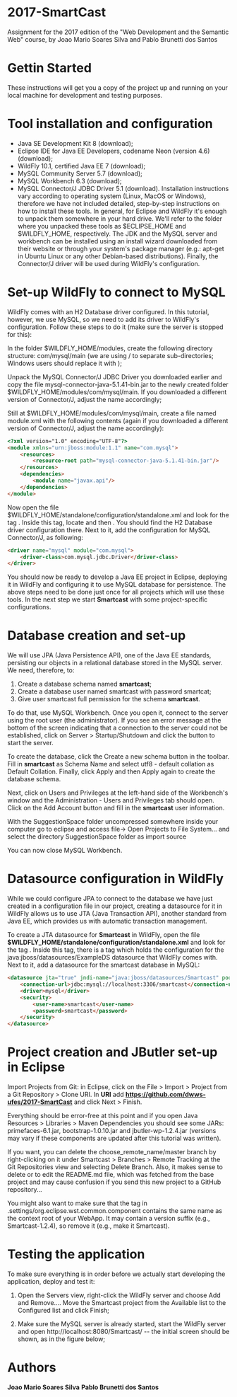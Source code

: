 # 2017-SmartCast
Assignment for the 2017 edition of the "Web Development and the Semantic Web" course, by Joao Mario Soares Silva and Pablo Brunetti dos Santos

# Gettin Started
These instructions will get you a copy of the project up and running on your local machine for development and testing purposes.

# Tool installation and configuration
- Java SE Development Kit 8 (download);
- Eclipse IDE for Java EE Developers, codename Neon (version 4.6) (download);
- WildFly 10.1, certified Java EE 7 (download);
- MySQL Community Server 5.7 (download);
- MySQL Workbench 6.3 (download);
- MySQL Connector/J JDBC Driver 5.1 (download).
Installation instructions vary according to operating system (Linux, MacOS or Windows), therefore we have not included detailed, step-by-step instructions on how to install these tools. In general, for Eclipse and WildFly it's enough to unpack them somewhere in your hard drive. We'll refer to the folder where you unpacked these tools as $ECLIPSE_HOME and $WILDFLY_HOME, respectively. The JDK and the MySQL server and workbench can be installed using an install wizard downloaded from their website or through your system's package manager (e.g.: apt-get in Ubuntu Linux or any other Debian-based distributions). Finally, the Connector/J driver will be used during WildFly's configuration.

# Set-up WildFly to connect to MySQL

WildFly comes with an H2 Database driver configured. In this tutorial, however, we use MySQL, so we need to add its driver to WildFly's configuration. Follow these steps to do it (make sure the server is stopped for this):

In the folder $WILDFLY_HOME/modules, create the following directory structure: com/mysql/main (we are using / to separate sub-directories; Windows users should replace it with \);

Unpack the MySQL Connector/J JDBC Driver you downloaded earlier and copy the file mysql-connector-java-5.1.41-bin.jar to the newly created folder $WILDFLY_HOME/modules/com/mysql/main. If you downloaded a different version of Connector/J, adjust the name accordingly;

Still at $WILDFLY_HOME/modules/com/mysql/main, create a file named module.xml with the following contents (again if you downloaded a different version of Connector/J, adjust the name accordingly):

```html
<?xml version="1.0" encoding="UTF-8"?>
<module xmlns="urn:jboss:module:1.1" name="com.mysql">
	<resources>
		<resource-root path="mysql-connector-java-5.1.41-bin.jar"/>
	</resources>
	<dependencies>
		<module name="javax.api"/>
	</dependencies>
</module>
```

Now open the file $WILDFLY_HOME/standalone/configuration/standalone.xml and look for the tag <subsystem xmlns="urn:jboss:domain:datasources:4.0">. Inside this tag, locate <datasources> and then <drivers>. You should find the H2 Database driver configuration there. Next to it, add the configuration for MySQL Connector/J, as following:

```html
<driver name="mysql" module="com.mysql">
	<driver-class>com.mysql.jdbc.Driver</driver-class>
</driver>
```
You should now be ready to develop a Java EE project in Eclipse, deploying it in WildFly and configuring it to use MySQL database for persistence. The above steps need to be done just once for all projects which will use these tools. In the next step we start **Smartcast** with some project-specific configurations.


# Database creation and set-up
We will use JPA (Java Persistence API), one of the Java EE standards, persisting our objects in a relational database stored in the MySQL server. We need, therefore, to:

1. Create a database schema named **smartcast**;
2. Create a database user named smartcast with password smartcat;
3. Give user smartcast full permission for the schema **smartcast**.

To do that, use MySQL Workbench. Once you open it, connect to the server using the root user (the administrator). If you see an error message at the bottom of the screen indicating that a connection to the server could not be established, click on Server > Startup/Shutdown and click the button to start the server.

To create the database, click the Create a new schema button in the toolbar. Fill in **smartcast** as Schema Name and select utf8 - default collation as Default Collation. Finally, click Apply and then Apply again to create the database schema.

Next, click on Users and Privileges at the left-hand side of the Workbench's window and the Administration - Users and Privileges tab should open. Click on the Add Account button and fill in the **smartcast** user information.

With the SuggestionSpace folder uncompressed somewhere inside your computer go to eclipse and access file-> Open Projects to File System... and select the directory SuggestionSpace folder as import source

You can now close MySQL Workbench.

# Datasource configuration in WildFly



While we could configure JPA to connect to the database we have just created in a configuration file in our project, creating a datasource for it in WildFly allows us to use JTA (Java Transaction API), another standard from Java EE, which provides us with automatic transaction management.

To create a JTA datasource for **Smartcast** in WildFly, open the file **$WILDFLY_HOME/standalone/configuration/standalone.xml** and look for the tag <subsystem xmlns="urn:jboss:domain:datasources:4.0">. Inside this tag, there is a <datasources> tag which holds the configuration for the java:jboss/datasources/ExampleDS datasource that WildFly comes with. Next to it, add a datasource for the smartcast database in MySQL:

```html
<datasource jta="true" jndi-name="java:jboss/datasources/Smartcast" pool-name="SmartcastPool" enabled="true" use-java-context="true">
    <connection-url>jdbc:mysql://localhost:3306/smartcast</connection-url>
    <driver>mysql</driver>
    <security>
        <user-name>smartcast</user-name>
        <password>smartcast</password>
    </security>
</datasource>
```
# Project creation and JButler set-up in Eclipse
Import Projects from Git: in Eclipse, click on the File > Import > Project from a Git Repository > Clone URI. In **URI** add **https://github.com/dwws-ufes/2017-SmartCast**  and click Next > Finish. 

Everything should be error-free at this point and if you open Java Resources > Libraries > Maven Dependencies you should see some JARs: primefaces-6.1.jar, bootstrap-1.0.10.jar and jbutler-wp-1.2.4.jar (versions may vary if these components are updated after this tutorial was written).

If you want, you can delete the choose_remote_name/master branch by right-clicking on it under Smartcast > Branches > Remote Tracking at the Git Repositories view and selecting Delete Branch. Also, it makes sense to delete or to edit the README.md file, which was fetched from the base project and may cause confusion if you send this new project to a GitHub repository...

You might also want to make sure that the **<wb-module deploy-name="">** tag in .settings/org.eclipse.wst.common.component contains the same name as the context root of your WebApp. It may contain a version suffix (e.g., Smartcast-1.2.4), so remove it (e.g., make it Smartcast).

# Testing the application
To make sure everything is in order before we actually start developing the application, deploy and test it:

1. Open the Servers view, right-click the WildFly server and choose Add and Remove.... Move the Smartcast project from the Available list to the Configured list and click Finish;

2. Make sure the MySQL server is already started, start the WildFly server and open http://localhost:8080/Smartcast/ -- the initial screen should be shown, as in the figure below;

# Authors

**Joao Mario Soares Silva**
**Pablo Brunetti dos Santos**
